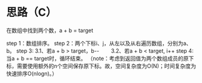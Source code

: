 # 思路（C）

在数组中找到两个数，a + b = target

step 1：数组排序。
step 2：两个下标i、j，从左以及从右遍历数组，分别为a、b。
step 3: 3.1、若a + b > target，b--
        3.2、若a + b < target, i++
step 4: 当a + b == target时，循环结束。
（note：考虑到返回值为两个数组成员的原下标，需要使用额外的n个空间保存原下标。故，空间复杂度为O(N)；时间复杂度为快速排序O(nlogn)。）
